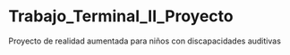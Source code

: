 # Trabajo_Terminal_II_Proyecto
 Proyecto de realidad aumentada para niños con discapacidades auditivas
